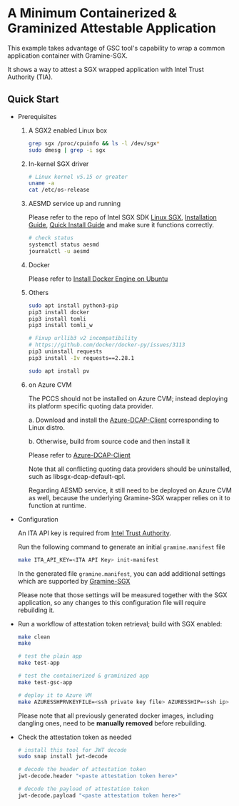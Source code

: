 # A Minimum Containerized & Graminized Attestable Application

This example takes advantage of GSC tool's capability
to wrap a common application container with Gramine-SGX.

It shows a way to attest a SGX wrapped application with Intel Trust Authority (TIA).

## Quick Start

- Prerequisites

    1. A SGX2 enabled Linux box

        ```sh
        grep sgx /proc/cpuinfo && ls -l /dev/sgx*
        sudo dmesg | grep -i sgx
        ````

    2. In-kernel SGX driver

        ```sh
        # Linux kernel v5.15 or greater
        uname -a
        cat /etc/os-release
        ```

    3. AESMD service up and running

        Please refer to the repo of Intel SGX SDK
        [Linux SGX](https://github.com/intel/linux-sgx),
        [Installation Guide](https://download.01.org/intel-sgx/sgx-dcap/1.16/linux/docs/Intel_SGX_SW_Installation_Guide_for_Linux.pdf),
        [Quick Install Guide](https://www.intel.com/content/www/us/en/developer/articles/guide/intel-software-guard-extensions-data-center-attestation-primitives-quick-install-guide.html)
        and make sure it functions correctly.

        ```sh
        # check status
        systemctl status aesmd
        journalctl -u aesmd
        ```

    4. Docker

        Please refer to [Install Docker Engine on Ubuntu](https://docs.docker.com/engine/install/ubuntu/)

    5. Others

        ```sh
        sudo apt install python3-pip
        pip3 install docker
        pip3 install tomli
        pip3 install tomli_w

        # Fixup urllib3 v2 incompatibility
        # https://github.com/docker/docker-py/issues/3113
        pip3 uninstall requests
        pip3 install -Iv requests==2.28.1

        sudo apt install pv
        ```

    6. on Azure CVM

        The PCCS should not be installed on Azure CVM; instead deploying its platform specific quoting data provider.

        a. Download and install the [Azure-DCAP-Client](https://github.com/Microsoft/Azure-DCAP-Client/releases) corresponding to Linux distro.

        b. Otherwise, build from source code and then install it

          Please refer to [Azure-DCAP-Client](https://github.com/microsoft/Azure-DCAP-Client)

        Note that all conflicting quoting data providers should be uninstalled, such as libsgx-dcap-default-qpl.

        Regarding AESMD service, it still need to be deployed on Azure CVM as well, because the underlying Gramine-SGX wrapper relies on it to function at runtime.

- Configuration

    An ITA API key is required from [Intel Trust Authority](https://trustauthority.intel.com/).

    Run the following command to generate an initial `gramine.manifest` file

    ```sh
    make ITA_API_KEY=<ITA API Key> init-manifest
    ```

    In the generated file `gramine.manifest`, you can add additional settings
    which are supported by [Gramine-SGX](https://gramine.readthedocs.io/en/stable/manifest-syntax.html)

    Please note that those settings will be measured together with the SGX application, so any changes to this configuration file will require rebuilding it.

- Run a workflow of attestation token retrieval; build with SGX enabled:

    ```sh
    make clean
    make

    # test the plain app
    make test-app

    # test the containerized & graminized app
    make test-gsc-app

    # deploy it to Azure VM
    make AZURESSHPRVKEYFILE=<ssh private key file> AZURESSHIP=<ssh ip> deploy
    ```

    Please note that all previously generated docker images, including dangling ones, need to be **manually removed** before rebuilding.

- Check the attestation token as needed

    ```sh
    # install this tool for JWT decode
    sudo snap install jwt-decode

    # decode the header of attestation token
    jwt-decode.header "<paste attestation token here>"

    # decode the payload of attestation token
    jwt-decode.payload "<paste attestation token here>"
    ```
